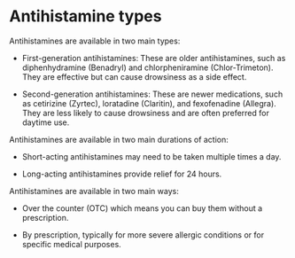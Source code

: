 # Antihistamine types

Antihistamines are available in two main types:

* First-generation antihistamines: These are older antihistamines, such as diphenhydramine (Benadryl) and chlorpheniramine (Chlor-Trimeton). They are effective but can cause drowsiness as a side effect.

* Second-generation antihistamines: These are newer medications, such as cetirizine (Zyrtec), loratadine (Claritin), and fexofenadine (Allegra). They are less likely to cause drowsiness and are often preferred for daytime use.

Antihistamines are available in two main durations of action:

* Short-acting antihistamines may need to be taken multiple times a day.

* Long-acting antihistamines provide relief for 24 hours.

Antihistamines are available in two main ways:

* Over the counter (OTC) which means you can buy them without a prescription.

* By prescription, typically for more severe allergic conditions or for specific medical purposes.

